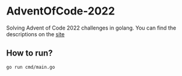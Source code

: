 # AdventOfCode-2022

Solving Advent of Code 2022 challenges in golang. You can find the descriptions on the [site](https://adventofcode.com/2022)

## How to run?

```bash
go run cmd/main.go
```